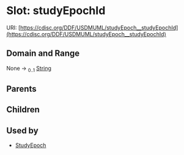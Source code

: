 
# Slot: studyEpochId




URI: [https://cdisc.org/DDF/USDMUML/studyEpoch__studyEpochId](https://cdisc.org/DDF/USDMUML/studyEpoch__studyEpochId)


## Domain and Range

None &#8594;  <sub>0..1</sub> [String](types/String.md)

## Parents


## Children


## Used by

 * [StudyEpoch](StudyEpoch.md)
